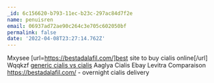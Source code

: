```yaml
---
_id: 6c156620-b793-11ec-b23c-297ac84d7f2e
name: penuisren
email: 06937ad72ae90c264c3e705c602050bf
permalink: false
date: '2022-04-08T23:27:14.762Z'
---
```

Mxysee [url=https://bestadalafil.com/]best site to buy cialis online[/url] Wqqkzf <a href="https://bestadalafil.com/">generic cialis vs cialis</a> Aaglya Cialis Ebay Levitra Comparaison https://bestadalafil.com/ - overnight cialis delivery
